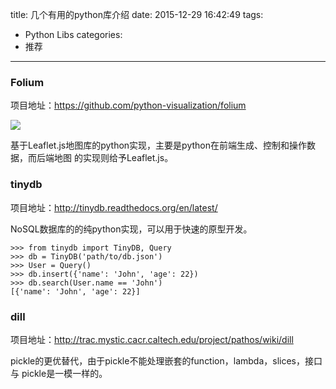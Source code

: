 title: 几个有用的python库介绍
date: 2015-12-29 16:42:49
tags:
- Python Libs
categories:
- 推荐

---


### Folium

项目地址：<https://github.com/python-visualization/folium>

<img src="https://camo.githubusercontent.com/7294b89c91bd081c7224a0f6903b2e423418f432/687474703a2f2f6661726d332e737461746963666c69636b722e636f6d2f323838332f383735353933373931325f316439656637383131385f632e6a7067">

基于Leaflet.js地图库的python实现，主要是python在前端生成、控制和操作数据，而后端地图
的实现则给予Leaflet.js。


### tinydb

项目地址：<http://tinydb.readthedocs.org/en/latest/>

NoSQL数据库的的纯python实现，可以用于快速的原型开发。

```
>>> from tinydb import TinyDB, Query
>>> db = TinyDB('path/to/db.json')
>>> User = Query()
>>> db.insert({'name': 'John', 'age': 22})
>>> db.search(User.name == 'John')
[{'name': 'John', 'age': 22}]
```

### dill

项目地址：<http://trac.mystic.cacr.caltech.edu/project/pathos/wiki/dill>

pickle的更优替代，由于pickle不能处理嵌套的function，lambda，slices，接口与
pickle是一模一样的。
